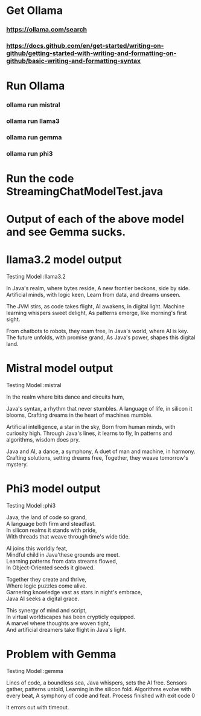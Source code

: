 # Get Ollama  
### https://ollama.com/search

### https://docs.github.com/en/get-started/writing-on-github/getting-started-with-writing-and-formatting-on-github/basic-writing-and-formatting-syntax
# Run Ollama

### ollama run mistral
### ollama run llama3
### ollama run gemma
### ollama run phi3

# Run the code StreamingChatModelTest.java


# Output of each of the above model and see Gemma sucks.

# llama3.2 model output
Testing Model :llama3.2

In Java's realm, where bytes reside,
A new frontier beckons, side by side.
Artificial minds, with logic keen,
Learn from data, and dreams unseen.

The JVM stirs, as code takes flight,
AI awakens, in digital light.
Machine learning whispers sweet delight,
As patterns emerge, like morning's first sight.

From chatbots to robots, they roam free,
In Java's world, where AI is key.
The future unfolds, with promise grand,
As Java's power, shapes this digital land.

# Mistral model output
Testing Model :mistral

In the realm where bits dance and circuits hum,

Java's syntax, a rhythm that never stumbles.
A language of life, in silicon it blooms,
Crafting dreams in the heart of machines mumble.

Artificial intelligence, a star in the sky,
Born from human minds, with curiosity high.
Through Java's lines, it learns to fly,
In patterns and algorithms, wisdom does pry.

Java and AI, a dance, a symphony,
A duet of man and machine, in harmony.
Crafting solutions, setting dreams free,
Together, they weave tomorrow's mystery.

# Phi3 model output
Testing Model :phi3

Java, the land of code so grand,  
A language both firm and steadfast.  
In silicon realms it stands with pride,  
With threads that weave through time's wide tide.

AI joins this worldly feat,  
Mindful child in Java’these grounds are meet.  
Learning patterns from data streams flowed,  
In Object-Oriented seeds it glowed.

Together they create and thrive,  
Where logic puzzles come alive.  
Garnering knowledge vast as stars in night's embrace,  
Java AI seeks a digital grace.

This synergy of mind and script,  
In virtual worldscapes has been crypticly equipped.  
A marvel where thoughts are woven tight,  
And artificial dreamers take flight in Java's light.

# Problem with Gemma

Testing Model :gemma

Lines of code, a boundless sea,
Java whispers, sets the AI free.
Sensors gather, patterns untold,
Learning in the silicon fold.
Algorithms evolve with every beat,
A symphony of code and feat.
Process finished with exit code 0

it errors out  with timeout.